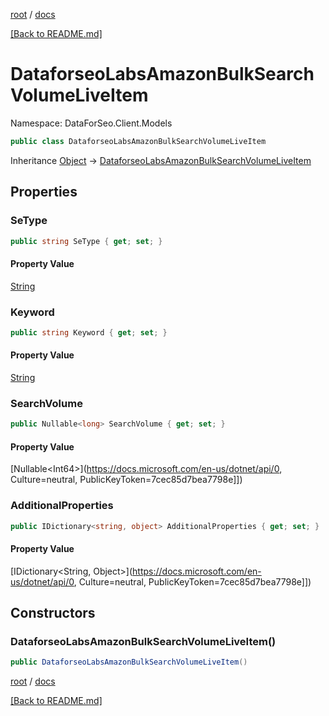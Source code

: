 [root](./../ "root") / [docs](./ "docs")

[[Back to README.md]](./../README.md "[Back to README.md]")

# DataforseoLabsAmazonBulkSearchVolumeLiveItem

Namespace: DataForSeo.Client.Models

```csharp
public class DataforseoLabsAmazonBulkSearchVolumeLiveItem
```

Inheritance [Object](https://docs.microsoft.com/en-us/dotnet/api/Object) → [DataforseoLabsAmazonBulkSearchVolumeLiveItem](./DataforseoLabsAmazonBulkSearchVolumeLiveItem.md)

## Properties

### **SeType**

```csharp
public string SeType { get; set; }
```

#### Property Value

[String](https://docs.microsoft.com/en-us/dotnet/api/String)<br>

### **Keyword**

```csharp
public string Keyword { get; set; }
```

#### Property Value

[String](https://docs.microsoft.com/en-us/dotnet/api/String)<br>

### **SearchVolume**

```csharp
public Nullable<long> SearchVolume { get; set; }
```

#### Property Value

[Nullable&lt;Int64&gt;](https://docs.microsoft.com/en-us/dotnet/api/0, Culture=neutral, PublicKeyToken=7cec85d7bea7798e]])<br>

### **AdditionalProperties**

```csharp
public IDictionary<string, object> AdditionalProperties { get; set; }
```

#### Property Value

[IDictionary&lt;String, Object&gt;](https://docs.microsoft.com/en-us/dotnet/api/0, Culture=neutral, PublicKeyToken=7cec85d7bea7798e]])<br>

## Constructors

### **DataforseoLabsAmazonBulkSearchVolumeLiveItem()**

```csharp
public DataforseoLabsAmazonBulkSearchVolumeLiveItem()
```

[root](./../ "root") / [docs](./ "docs")

[[Back to README.md]](./../README.md "[Back to README.md]")